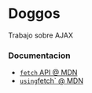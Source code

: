 # Doggos

Trabajo sobre AJAX

### Documentacion

- [`fetch` API @ MDN](https://developer.mozilla.org/es/docs/Web/API/Fetch_API)
- [`using`fetch` @ MDN](https://developer.mozilla.org/en-US/docs/Web/API/Fetch_API/Using_Fetch)
